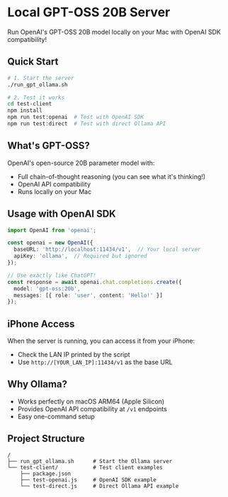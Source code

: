 # Local GPT-OSS 20B Server

Run OpenAI's GPT-OSS 20B model locally on your Mac with OpenAI SDK compatibility!

## Quick Start

```bash
# 1. Start the server
./run_gpt_ollama.sh

# 2. Test it works
cd test-client
npm install
npm run test:openai  # Test with OpenAI SDK
npm run test:direct  # Test with direct Ollama API
```

## What's GPT-OSS?

OpenAI's open-source 20B parameter model with:
- Full chain-of-thought reasoning (you can see what it's thinking!)
- OpenAI API compatibility
- Runs locally on your Mac

## Usage with OpenAI SDK

```typescript
import OpenAI from 'openai';

const openai = new OpenAI({
  baseURL: 'http://localhost:11434/v1',  // Your local server
  apiKey: 'ollama',  // Required but ignored
});

// Use exactly like ChatGPT!
const response = await openai.chat.completions.create({
  model: 'gpt-oss:20b',
  messages: [{ role: 'user', content: 'Hello!' }]
});
```

## iPhone Access

When the server is running, you can access it from your iPhone:
- Check the LAN IP printed by the script
- Use `http://[YOUR_LAN_IP]:11434/v1` as the base URL

## Why Ollama?

- Works perfectly on macOS ARM64 (Apple Silicon)
- Provides OpenAI API compatibility at `/v1` endpoints
- Easy one-command setup

## Project Structure

```
/
├── run_gpt_ollama.sh      # Start the Ollama server
└── test-client/           # Test client examples
    ├── package.json
    ├── test-openai.js     # OpenAI SDK example
    └── test-direct.js     # Direct Ollama API example
```